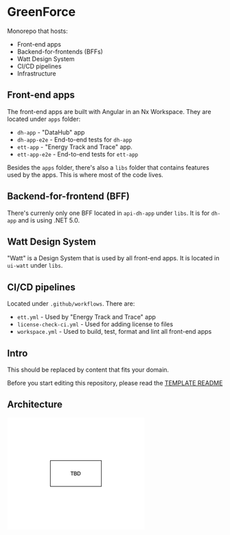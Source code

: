 # GreenForce

Monorepo that hosts:

- Front-end apps
- Backend-for-frontends (BFFs)
- Watt Design System
- CI/CD pipelines
- Infrastructure

## Front-end apps

The front-end apps are built with Angular in an Nx Workspace. They are located under `apps` folder:

- `dh-app` - "DataHub" app
- `dh-app-e2e` - End-to-end tests for `dh-app`
- `ett-app` - "Energy Track and Trace" app.
- `ett-app-e2e` - End-to-end tests for `ett-app`

Besides the `apps` folder, there's also a `libs` folder that contains features used by the apps. This is where most of the code lives.

## Backend-for-frontend (BFF)

There's currenly only one BFF located in `api-dh-app` under `libs`. It is for `dh-app` and is using .NET 5.0.


## Watt Design System

"Watt" is a Design System that is used by all front-end apps. It is located in `ui-watt` under `libs`.

## CI/CD pipelines

Located under `.github/workflows`. There are:

- `ett.yml` - Used by "Energy Track and Trace" app
- `license-check-ci.yml` - Used for adding license to files
- `workspace.yml` - Used to build, test, format and lint all front-end apps

## Intro

This should be replaced by content that fits your domain.

Before you start editing this repository, please read the [TEMPLATE README](./docs/template-readme/README.md)

## Architecture

![design](ARCHITECTURE.png)
